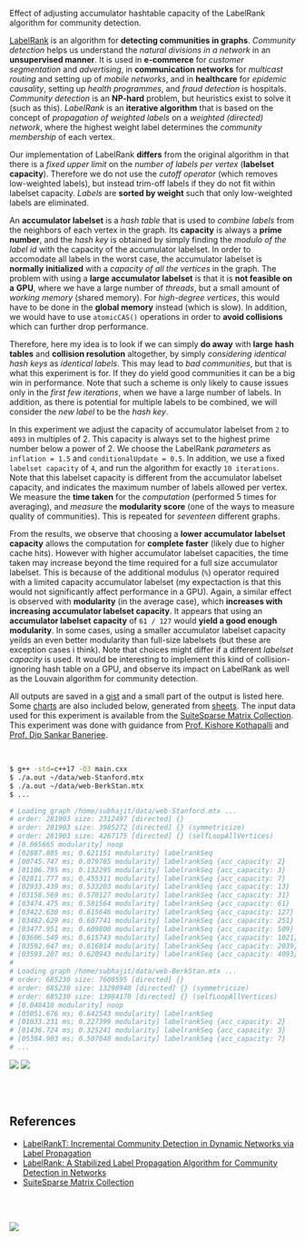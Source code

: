 Effect of adjusting accumulator hashtable capacity of the LabelRank algorithm
for community detection.

[LabelRank] is an algorithm for **detecting communities in graphs**. *Community*
*detection* helps us understand the *natural divisions in a network* in an
**unsupervised manner**. It is used in **e-commerce** for *customer*
*segmentation* and *advertising*, in **communication networks** for *multicast*
*routing* and setting up of *mobile networks*, and in **healthcare** for
*epidemic causality*, setting up *health programmes*, and *fraud detection* is
hospitals. *Community detection* is an **NP-hard** problem, but heuristics exist
to solve it (such as this). *LabelRank* is an **iterative algorithm** that is
based on the concept of *propagation of weighted labels* on a *weighted*
*(directed) network*, where the highest weight label determines the *community*
*membership* of each vertex.

Our implementation of LabelRank **differs** from the original algorithm in that
there is a *fixed upper limit* on the *number of labels per vertex* (**labelset**
**capacity**). Therefore we do not use the *cutoff operator* (which removes
low-weighted labels), but instead trim-off labels if they do not fit within
labelset capacity. *Labels* are **sorted by weight** such that only low-weighted
labels are eliminated.

An **accumulator labelset** is a *hash table* that is used to *combine labels*
from the neighbors of each vertex in the graph. Its **capacity** is always a
**prime number**, and the *hash key* is obtained by simply finding the *modulo*
*of the label id* with the capacity of the accumulator labelset. In order to
accomodate all labels in the worst case, the accumulator labelset is **normally**
**initialized** with a *capacity of all the vertices* in the graph. The problem
with using a **large accumulator labelset** is that it is **not feasible on a**
**GPU**, where we have a large number of *threads*, but a small amount of *working*
*memory* (shared memory). For *high-degree vertices*, this would have to be done
in the **global memory** instead (which is slow). In addition, we would have to
use `atomicCAS()` operations in order to **avoid collisions** which can further
drop performance.

Therefore, here my idea is to look if we can simply **do away** with **large**
**hash tables** and **collision resolution** altogether, by simply *considering*
*identical hash keys* as *identical labels*. This may lead to *bad communities*,
but that is what this experiment is for. If they do yield good communities it
can be a big win in performance. Note that such a scheme is only likely to cause
issues only in the *first few iterations*, when we have a large number of
labels. In addition, as there is potential for multiple labels to be combined,
we will consider the *new label* to be the *hash key*.

In this experiment we adjust the capacity of accumulator labelset from `2` to
`4093` in multiples of 2. This capacity is always set to the highest prime
number below a power of 2.  We choose the LabelRank *parameters* as
`inflation = 1.5` and `conditionalUpdate = 0.5`. In addition, we use a fixed
`labelset capacity` of `4`, and run the algorithm for exactly `10 iterations`.
Note that this labelset capacity is different from the accumulator labelset capacity,
and indicates the maximum number of labels allowed per vertex. We measure the
**time taken** for the *computation* (performed 5 times for averaging), and
*measure* the **modularity score** (one of the ways to measure quality of
communities). This is repeated for *seventeen* different graphs.

From the results, we observe that choosing a **lower accumulator labelset**
**capacity** allows the computation for **complete faster** (likely due to higher
cache hits). However with higher accumulator labelset capacities, the time taken
may increase beyond the time required for a full size accumulator labelset. This
is because of the additional modulus (`%`) operator required with a limited
capacity accumulator labelset (my expectaction is that this would not
significantly affect performance in a GPU). Again, a similar effect is observed
with **modularity** (in the average case), which **increases with increasing**
**accumulator labelset capacity**. It appears that using an **accumulator labelset**
**capacity** of `61 / 127` would **yield a good enough modularity**. In some
cases, using a smaller accumulator labelset capacity yeilds an even better
modularity than full-size labelsets (but these are exception cases i think).
Note that choices might differ if a different *labelset capacity* is used. It
would be interesting to implement this kind of collision-ignoring hash table on
a GPU, and observe its impact on LabelRank as well as the Louvain algorithm for
community detection.

All outputs are saved in a [gist] and a small part of the output is listed here.
Some [charts] are also included below, generated from [sheets]. The input data
used for this experiment is available from the [SuiteSparse Matrix Collection].
This experiment was done with guidance from [Prof. Kishore Kothapalli] and
[Prof. Dip Sankar Banerjee].

<br>

```bash
$ g++ -std=c++17 -O3 main.cxx
$ ./a.out ~/data/web-Stanford.mtx
$ ./a.out ~/data/web-BerkStan.mtx
$ ...

# Loading graph /home/subhajit/data/web-Stanford.mtx ...
# order: 281903 size: 2312497 [directed] {}
# order: 281903 size: 3985272 [directed] {} (symmetricize)
# order: 281903 size: 4267175 [directed] {} (selfLoopAllVertices)
# [0.065665 modularity] noop
# [02887.805 ms; 0.621151 modularity] labelrankSeq
# [00745.747 ms; 0.079785 modularity] labelrankSeq {acc_capacity: 2}
# [01106.795 ms; 0.132295 modularity] labelrankSeq {acc_capacity: 3}
# [02811.777 ms; 0.455311 modularity] labelrankSeq {acc_capacity: 7}
# [02933.439 ms; 0.533203 modularity] labelrankSeq {acc_capacity: 13}
# [03158.569 ms; 0.570127 modularity] labelrankSeq {acc_capacity: 31}
# [03474.475 ms; 0.581564 modularity] labelrankSeq {acc_capacity: 61}
# [03422.630 ms; 0.615646 modularity] labelrankSeq {acc_capacity: 127}
# [03482.629 ms; 0.607741 modularity] labelrankSeq {acc_capacity: 251}
# [03477.951 ms; 0.609800 modularity] labelrankSeq {acc_capacity: 509}
# [03606.549 ms; 0.615743 modularity] labelrankSeq {acc_capacity: 1021}
# [03592.647 ms; 0.616814 modularity] labelrankSeq {acc_capacity: 2039}
# [03593.207 ms; 0.620943 modularity] labelrankSeq {acc_capacity: 4093}
#
# Loading graph /home/subhajit/data/web-BerkStan.mtx ...
# order: 685230 size: 7600595 [directed] {}
# order: 685230 size: 13298940 [directed] {} (symmetricize)
# order: 685230 size: 13984170 [directed] {} (selfLoopAllVertices)
# [0.048410 modularity] noop
# [05051.676 ms; 0.642543 modularity] labelrankSeq
# [01033.231 ms; 0.227399 modularity] labelrankSeq {acc_capacity: 2}
# [01436.724 ms; 0.325241 modularity] labelrankSeq {acc_capacity: 3}
# [05384.903 ms; 0.507040 modularity] labelrankSeq {acc_capacity: 7}
# ...
```

[![](https://i.imgur.com/faBohhP.png)][sheetp]
[![](https://i.imgur.com/7f9oVDw.png)][sheetp]

<br>
<br>


## References

- [LabelRankT: Incremental Community Detection in Dynamic Networks via Label Propagation](https://arxiv.org/abs/1305.2006)
- [LabelRank: A Stabilized Label Propagation Algorithm for Community Detection in Networks](https://arxiv.org/abs/1303.0868)
- [SuiteSparse Matrix Collection]

<br>
<br>

[![](https://i.imgur.com/r9CbaNA.jpg)](https://www.youtube.com/watch?v=4uXWszmV0_Q)<br>


[Prof. Dip Sankar Banerjee]: https://sites.google.com/site/dipsankarban/
[Prof. Kishore Kothapalli]: https://faculty.iiit.ac.in/~kkishore/
[SuiteSparse Matrix Collection]: https://sparse.tamu.edu
[LabelRank]: https://arxiv.org/abs/1303.0868
[gist]: https://gist.github.com/wolfram77/52a8f10d9800a02ed27a34575198ef15
[charts]: https://imgur.com/a/z4xlfy4
[sheets]: https://docs.google.com/spreadsheets/d/16rPs-ERVQqnMoaCqaYizni8cdUwyU9Pf3A-mnovmYsM/edit?usp=sharing
[sheetp]: https://docs.google.com/spreadsheets/d/e/2PACX-1vSwZpgdzMXwPcVAUpTjCdgkrQpp_F-ui0V4dnyz6-WeUcuPoylnfQDwPGlgOYfWQ512hmAwwjneCYbn/pubhtml

